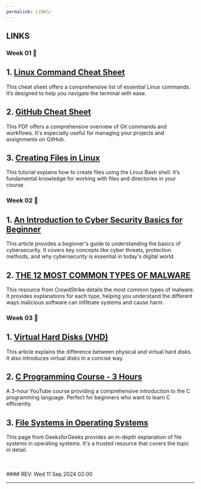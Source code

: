 ```yaml
---
permalink: LINKS/
---
```


## LINKS

### Week 01 🚩
<div class="link-card">
  <h2>1. <a href="https://phoenixnap.com/kb/linux-commands-cheat-sheet">Linux Command Cheat Sheet</a></h2>
  <p>This cheat sheet offers a comprehensive list of essential Linux commands. It’s designed to help you navigate the terminal with ease.</p>
</div>

<div class="link-card">
  <h2>2. <a href="https://training.github.com/downloads/github-git-cheat-sheet.pdf">GitHub Cheat Sheet</a></h2>
  <p>This PDF offers a comprehensive overview of Git commands and workflows. It's especially useful for managing your projects and assignments on GitHub.</p>
</div>

<div class="link-card">
  <h2>3. <a href="https://www.cyberciti.biz/faq/create-a-file-in-linux-using-the-bash-shell-terminal/">Creating Files in Linux</a></h2>
  <p>This tutorial explains how to create files using the Linux Bash shell. It’s fundamental knowledge for working with files and directories in your course.</p>
</div>

### Week 02 🚩
<div class="link-card">
  <h2>1. <a href="https://geekflare.com/understanding-cybersecurity/">An Introduction to Cyber Security Basics for Beginner</a></h2>
  <p>This article provides a beginner's guide to understanding the basics of cybersecurity. It covers key concepts like cyber threats, protection methods, and why cybersecurity is essential in today's digital world.</p>
</div>

<div class="link-card">
  <h2>2. <a href="https://www.crowdstrike.com/cybersecurity-101/malware/types-of-malware/">THE 12 MOST COMMON TYPES OF MALWARE</a></h2>
  <p>This resource from CrowdStrike details the most common types of malware. It provides explanations for each type, helping you understand the different ways malicious software can infiltrate systems and cause harm.</p>
</div>

### Week 03 🚩
<div class="link-card">
  <h2>1. <a href="https://www.techtarget.com/searchvirtualdesktop/definition/virtual-hard-disk-VHD">Virtual Hard Disks (VHD)</a></h2>
  <p>This article explains the difference between physical and virtual hard disks. It also introduces virtual disks in a concise way.</p>
</div>

<div class="link-card">
  <h2>2. <a href="https://www.youtube.com/watch?v=KJgsSFOSQv0">C Programming Course - 3 Hours</a></h2>
  <p>A 3-hour YouTube course providing a comprehensive introduction to the C programming language. Perfect for beginners who want to learn C efficiently.</p>
</div>

<div class="link-card">
  <h2>3. <a href="https://www.geeksforgeeks.org/file-systems-in-operating-system/">File Systems in Operating Systems</a></h2>
  <p>This page from GeeksforGeeks provides an in-depth explanation of file systems in operating systems. It's a trusted resource that covers the topic in detail.</p>
</div>

<br>
<br>
#### REV: Wed 11 Sep 2024 02:00
<hr>
